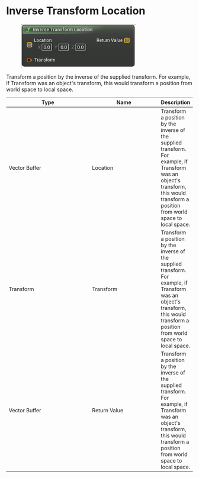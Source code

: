 # Inverse Transform Location

<div align="left" data-full-width="false">

<figure><img src="Inverse_Transform_Location.png" alt=""><figcaption></figcaption></figure>

</div>

Transform a position by the inverse of the supplied transform.
For example, if Transform was an object's transform, this would transform a position from world space to local space.

<table>
<thead><tr><th width="250">Type</th><th width="200">Name</th><th>Description</th></tr></thead>
<tbody>
<tr><td>Vector Buffer</td><td>Location</td><td>Transform a position by the inverse of the supplied transform.
For example, if Transform was an object's transform, this would transform a position from world space to local space.</td></tr>
<tr><td>Transform</td><td>Transform</td><td>Transform a position by the inverse of the supplied transform.
For example, if Transform was an object's transform, this would transform a position from world space to local space.</td></tr>
<tr><td>Vector Buffer</td><td>Return Value</td><td>Transform a position by the inverse of the supplied transform.
For example, if Transform was an object's transform, this would transform a position from world space to local space.</td></tr>
</tbody>
</table>